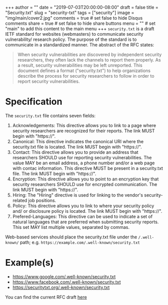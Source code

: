 +++
author = ""
date = "2019-07-03T20:00:00-08:00"
draft = false
title = "Security.txt"
slug = "security-txt"
tags = ["security"]
image = "img/main/cover2.jpg"
comments = true     # set false to hide Disqus comments
share = true        # set false to hide share buttons
menu = ""           # set "main" to add this content to the main menu
+++
`security.txt` is a draft IETF standard for websites (webmasters) to communicate security vulnerability/ research policy. The purpose of the standard is to communicate in a standardized manner. The abstract of the RFC states:

>  When security vulnerabilities are discovered by independent security
   researchers, they often lack the channels to report them properly.
   As a result, security vulnerabilities may be left unreported.  This
   document defines a format ("security.txt") to help organizations
   describe the process for security researchers to follow in order to
   report security vulnerabilities.

# Specification
The `security.txt` file contains seven fields:

1. Acknowledgements: This directive allows you to link to a page where security researchers are recognized for their reports. The link MUST begin with "https://".
2. Canonical: This directive indicates the canonical URI where the security.txt file is located. The link MUST begin with "https://".
3. Contact: This directive allows you to provide an address that researchers SHOULD use for reporting security vulnerabilities.  The value MAY be an email address, a phone number and/or a web page with contac information. This directive MUST be present in a security.txt file. The link MUST begin with "https://".
4. Encryption: This directive allows you to point to an encryption key that security researchers SHOULD use for encrypted communication. The link MUST begin with "https://".
5. Hiring: The "Hiring" directive is used for linking to the vendor's security-related job positions.
6. Policy: This directive allows you to link to where your security policy and/ or disclosure policy is located. The link MUST begin with "https://".
7. Prefered-Languages:  This directive can be used to indicate a set of natural languages that are preferred when submitting security reports.  This set MAY list multiple values, separated by commas.

Web-based services should place the security.txt file under the `/.well-known/` path; e.g. `https://example.com/.well-known/security.txt`

# Example(s)
* https://www.google.com/.well-known/security.txt
* https://www.facebook.com/.well-known/security.txt
* https://securitytxt.org/.well-known/security.txt


You can find the current RFC draft [here](https://github.com/securitytxt/security-txt/blob/master/draft-foudil-securitytxt.txt)
